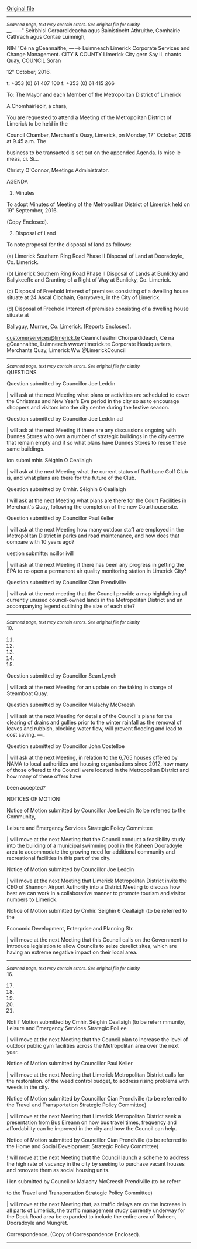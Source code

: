 [Original file](https://beta.limerick.ie/sites/default/files/media/documents/2017-04/agenda_17th_october_2016.pdf)

---
*<small>Scanned page, text may contain errors. See original file for clarity</small>*  
__——" Seirbhisi Corpardideacha agus Bainistiocht Athruithe,
Comhairie Cathrach agus Contae Luimnigh,

NIN ‘ Cé na gCeannaithe,
—==> Luimneach
Limerick Corporate Services and Change Management.
CITY & COUNTY Limerick City gern Say iL
chants Quay,
COUNCIL Soran

12" October, 2016.

t: +353 (0) 61 407 100
f: +353 (0) 61 415 266

To: The Mayor and each Member of the Metropolitan District of Limerick

A Chomhairleoir, a chara,

You are requested to attend a Meeting of the Metropolitan District of Limerick to be held in the

Council Chamber, Merchant's Quay, Limerick, on Monday, 17” October, 2016 at 9.45 a.m. The

business to be transacted is set out on the appended Agenda.
Is mise le meas,
ci. Si...

Christy O'Connor,
Meetings Administrator.

AGENDA

1. Minutes

To adopt Minutes of Meeting of the Metropolitan District of Limerick held on 19"
September, 2016.

(Copy Enclosed).

2. Disposal of Land

To note proposal for the disposal of land as follows:

(a) Limerick Southern Ring Road Phase II Disposal of Land at Dooradoyle, Co. Limerick.

(b) Limerick Southern Ring Road Phase II Disposal of Lands at Bunlicky and Ballykeeffe and
Granting of a Right of Way at Bunlicky, Co. Limerick.

(c) Disposal of Freehold Interest of premises consisting of a dwelling house situate at 24
Ascal Clochain, Garryowen, in the City of Limerick.

(d) Disposal of Freehold Interest of premises consisting of a dwelling house situate at

Ballyguy, Murroe, Co. Limerick.
(Reports Enclosed).

customerservices@limerick.te
Ceanncheathri Chorpardideach, Cé na gCeannaithe, Luimneach  wwew.timerick.te
Corporate Headquarters, Merchants Quay, Limerick Ww @LimerickCouncil


---
*<small>Scanned page, text may contain errors. See original file for clarity</small>*  
QUESTIONS

Question submitted by Councillor Joe Leddin

| will ask at the next Meeting what plans or activities are scheduled to cover the Christmas
and New Year’s Eve period in the city so as to encourage shoppers and visitors into the city
centre during the festive season.

Question submitted by Councillor Joe Leddin ad

| will ask at the next Meeting if there are any discussions ongoing with Dunnes Stores who
own a number of strategic buildings in the city centre that remain empty and if so what
plans have Dunnes Stores to reuse these same buildings.

ion submi mhir. Séighin O Ceallaigh

| will ask at the next Meeting what the current status of Rathbane Golf Club is, and what
plans are there for the future of the Club.

Question submitted by Cmhir. Séighin 6 Ceallaigh

I will ask at the next Meeting what plans are there for the Court Facilities in Merchant's
Quay, following the completion of the new Courthouse site.

Question submitted by Councillor Paul Keller

| will ask at the next Meeting how many outdoor staff are employed in the Metropolitan
District in parks and road maintenance, and how does that compare with 10 years ago?

uestion submitte: ncillor ivill

| will ask at the next Meeting if there has been any progress in getting the EPA to re-open a
permanent air quality monitoring station in Limerick City?

Question submitted by Councillor Cian Prendiville

| will ask at the next meeting that the Council provide a map highlighting all currently
unused council-owned lands in the Metropolitan District and an accompanying legend
outlining the size of each site?


---
*<small>Scanned page, text may contain errors. See original file for clarity</small>*  
10.

11.

12.

13.

14.

15.

Question submitted by Councillor Sean Lynch

| will ask at the next Meeting for an update on the taking in charge of Steamboat Quay.

Question submitted by Councillor Malachy McCreesh

| will ask at the next Meeting for details of the Council's plans for the clearing of drains and
gullies prior to the winter rainfall as the removal of leaves and rubbish, blocking water
flow, will prevent flooding and lead to cost saving. —_

Question submitted by Councillor John Costelloe

| will ask at the next Meeting, in relation to the 6,765 houses offered by NAMA to local
authorities and housing organisations since 2012, how many of those offered to
the Council were located in the Metropolitan District and how many of these offers have

been accepted?

NOTICES OF MOTION

Notice of Motion submitted by Councillor Joe Leddin (to be referred to the Community,

Leisure and Emergency Services Strategic Policy Committee

| will move at the next Meeting that the Council conduct a feasibility study into the building
of a municipal swimming pool in the Raheen Dooradoyle area to accommodate the
growing need for additional community and recreational facilities in this part of the city.

Notice of Motion submitted by Councillor Joe Leddin

| will move at the next Meeting that Limerick Metropolitan District invite the CEO of
Shannon Airport Authority into a District Meeting to discuss how best we can work in a
collaborative manner to promote tourism and visitor numbers to Limerick.

Notice of Motion submitted by Cmhir. Séighin 6 Ceallaigh (to be referred to the

Economic Development, Enterprise and Planning Str.

| will move at the next Meeting that this Council calls on the Government to introduce
legislation to allow Councils to seize derelict sites, which are having an extreme negative
impact on their local area.


---
*<small>Scanned page, text may contain errors. See original file for clarity</small>*  
16.

17.

18.

19.

20.

21.

Noti f Motion submitted by Cmhir. Séighin Ceallaigh (to be referr
mmunity, Leisure and Emergency Services Strategic Poli ee

| will move at the next Meeting that the Council plan to increase the level of outdoor public
gym facilities across the Metropolitan area over the next year.

Notice of Motion submitted by Councillor Paul Keller

| will move at the next Meeting that Limerick Metropolitan District calls for the restoration.
of the weed control budget, to address rising problems with weeds in the city.

Notice of Motion submitted by Councillor Cian Prendiville (to be referred to the Travel
and Transportation Strategic Policy Committee)

| will move at the next Meeting that Limerick Metropolitan District seek a presentation
from Bus Eireann on how bus travel times, frequency and affordability can be improved in
the city and how the Council can help.

Notice of Motion submitted by Councillor Cian Prendiville (to be referred to the Home
and Social Development Strategic Policy Committee)

! will move at the next Meeting that the Council launch a scheme to address the high rate
of vacancy in the city by seeking to purchase vacant houses and renovate them as social
housing units.

i ion submitted by Councillor Malachy McCreesh Prendiville (to be referr

to the Travel and Transportation Strategic Policy Committee)

| will move at the next Meeting that, as traffic delays are on the increase in all parts of
Limerick, the traffic management study currently underway for the Dock Road area be
expanded to include the entire area of Raheen, Dooradoyle and Mungret.

Correspondence.
(Copy of Correspondence Enclosed).


---

